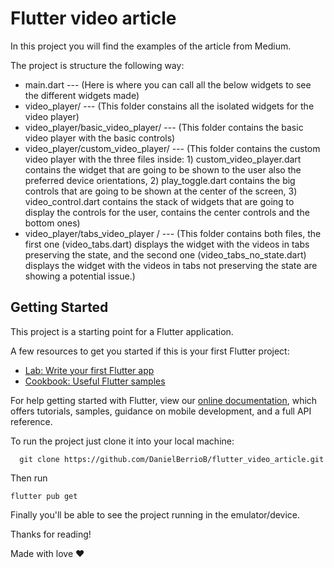 # Flutter video article

In this project you will find the examples of the article from Medium.

The project is structure the following way:

- main.dart --- (Here is where you can call all the below widgets to see the different widgets made)
- video_player/ --- (This folder constains all the isolated widgets for the video player)
- video_player/basic_video_player/ --- (This folder contains the basic video player with the basic controls)
- video_player/custom_video_player/ --- (This folder contains the custom video player with the three files inside: 1) custom_video_player.dart contains the widget that are going to be shown to the user also the preferred device orientations, 2) play_toggle.dart contains the big controls that are going to be shown at the center of the screen, 3) video_control.dart contains the stack of widgets that are going to display the controls for the user, contains the center controls and the bottom ones)
- video_player/tabs_video_player / --- (This folder contains both files, the first one (video_tabs.dart) displays the widget with the videos in tabs preserving the state, and the second one (video_tabs_no_state.dart) displays the widget with the videos in tabs not preserving the state are showing a potential issue.)

## Getting Started

This project is a starting point for a Flutter application.

A few resources to get you started if this is your first Flutter project:

- [Lab: Write your first Flutter app](https://flutter.dev/docs/get-started/codelab)
- [Cookbook: Useful Flutter samples](https://flutter.dev/docs/cookbook)

For help getting started with Flutter, view our
[online documentation](https://flutter.dev/docs), which offers tutorials,
samples, guidance on mobile development, and a full API reference.

To run the project just clone it into your local machine:
```git
  git clone https://github.com/DanielBerrioB/flutter_video_article.git
```

Then run
```shell
flutter pub get 
```

Finally you'll be able to see the project running in the emulator/device.


Thanks for reading!

Made with love ❤️
